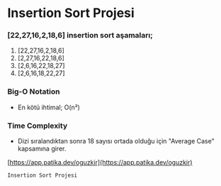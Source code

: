 # Insertion Sort Projesi

### [22,27,16,2,18,6] insertion sort aşamaları;
  1. [22,27,16,2,18,6]
  2. [2,27,16,22,18,6]
  3. [2,6,16,22,18,27]
  4. [2,6,16,18,22,27]

### Big-O Notation
  - En kötü ihtimal; O(n²)

### Time Complexity
  - Dizi sıralandıktan sonra 18 sayısı ortada olduğu için "Average Case" kapsamına girer.

[https://app.patika.dev/oguzkir](https://app.patika.dev/oguzkir)

`Insertion Sort Projesi`